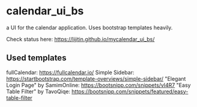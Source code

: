 # calendar_ui_bs
a UI for the calendar application. Uses bootstrap templates heavily.

Check status here: https://lijitin.github.io/mycalendar_ui_bs/

## Used templates
fullCalendar: https://fullcalendar.io/
Simple Sidebar: https://startbootstrap.com/template-overviews/simple-sidebar/
"Elegant Login Page" by SamimOnline: https://bootsnipp.com/snippets/vl4R7
"Easy Table Filter" by TavoQiqe: https://bootsnipp.com/snippets/featured/easy-table-filter